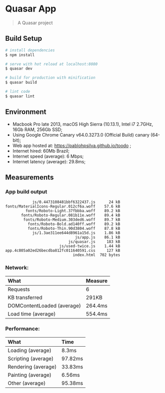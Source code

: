 # Quasar App

> A Quasar project

## Build Setup

``` bash
# install dependencies
$ npm install

# serve with hot reload at localhost:8080
$ quasar dev

# build for production with minification
$ quasar build

# lint code
$ quasar lint
```


## Environment
* Macbook Pro late 2013, macOS High Sierra (10.13.1), Intel i7 2.7GHz, 16Gb RAM, 256Gb SSD;
* Using Google Chrome Canary v64.0.3273.0 (Official Build) canary (64-bit);
* Web app hosted at: https://pablohpsilva.github.io/toodo ;
* Internet hired: 60Mb Brazil;
* Internet speed (average): 6 Mbps;
* Internet latency (average): 29.8ms;

## Measurements

### App build output
```
            js/0.4473108481bbf6322437.js      24 kB
fonts/MaterialIcons-Regular.012cf6a.woff    57.6 kB
         fonts/Roboto-Light.37fbbba.woff    89.2 kB
       fonts/Roboto-Regular.081b11e.woff    89.4 kB
        fonts/Roboto-Medium.303ded6.woff    89.7 kB
          fonts/Roboto-Bold.ad140ff.woff    89.2 kB
          fonts/Roboto-Thin.90d3804.woff    87.8 kB
            js/1.3ae311ee644d8961a15d.js    1.86 kB
                               js/app.js    86.1 kB
                            js/quasar.js     183 kB
                        js/used-twice.js    1.44 kB
app.4c805a02ed26becdba812fc011640591.css     127 kB
                              index.html  702 bytes
```

### Network:

|    What                     |   Measure   |
|:----------------------------|:------------|
|    Requests                 |      6      |
| KB transferred              |    291KB    |
| DOMContentLoaded (average)  |   264.4ms   |
| Load time (average)         |   554.4ms   |


### Performance:

|      What             |   Time    |
|:----------------------|:----------|
| Loading (average)     | 8.3ms     |
| Scripting (average)   | 97.82ms   |
| Rendering (average)   | 33.83ms   |
| Painting (average)    | 6.56ms    |
| Other (average)       | 95.38ms   |

<!--
var sum = (arr) => arr.reduce((acc, curr) => curr + acc, 0)

// Measures:
var measuresDOMContentLoadedMilliseconds = [563, 158, 181, 241, 179]
var measuresLoadTimeMilliseconds         = [1100, 355, 359, 577, 381]
var measuresLoadingMilliseconds          = [8.2, 7.9, 8, 8.2, 9.2]
var measuresScriptingMilliseconds        = [107.3, 89, 102.1, 92.5, 98.2]
var measuresRenderingMilliseconds        = [35, 28, 36.5, 36.1, 33.6]
var measuresPaintingMilliseconds         = [7, 5.3, 7.1, 7.2, 6.2]
var measuresOtherMilliseconds            = [97.7, 88.6, 100.1, 95, 95.5]


var measures = [
  measuresDOMContentLoadedMilliseconds,
  measuresLoadTimeMilliseconds,
  measuresLoadingMilliseconds,
  measuresScriptingMilliseconds,
  measuresRenderingMilliseconds,
  measuresPaintingMilliseconds,
  measuresOtherMilliseconds
]

console.log(measures.map(el => sum(el) / el.length))

// console:
[
  264.4,
  554.4,
  8.3,
  97.82,
  33.83,
  6.56,
  95.38
]

-->
